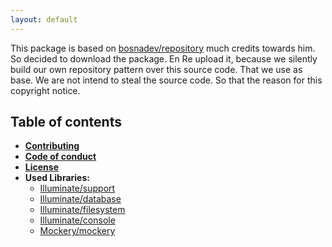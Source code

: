 ```yaml
---
layout: default
---
```


This package is based on [bosnadev/repository](https://github.com/bosnadev/repository) much credits towards him. So decided to download the package. En Re upload it, 
because we silently build our own repository pattern over this source code. That we use as base. We are not intend to steal the source code. So that the reason 
for this copyright notice.

## Table of contents 

- **[Contributing](CONTRIBUTING)**
- **[Code of conduct](code-of-conduct)**
- **[License](license)**
- **Used Libraries:** 
  - [Illuminate/support]()
  - [Illuminate/database]() 
  - [Illuminate/filesystem]()
  - [Illuminate/console]() 
  - [Mockery/mockery]()

